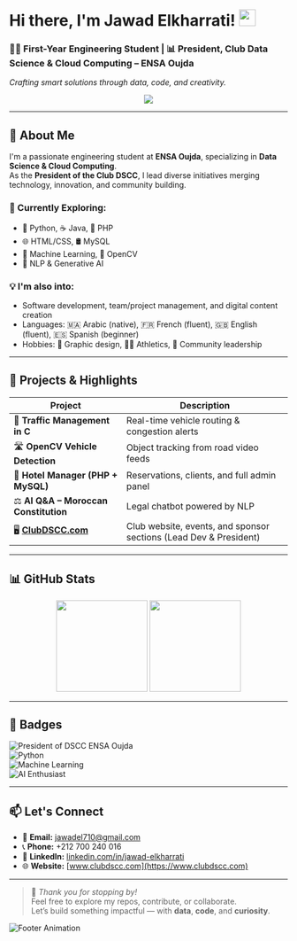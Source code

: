 # Hi there, I'm Jawad Elkharrati! <img src="https://media.giphy.com/media/hvRJCLFzcasrR4ia7z/giphy.gif" width="30"/>

### 👨‍💻 First-Year Engineering Student | 📊 President, Club Data Science & Cloud Computing – ENSA Oujda  
*Crafting smart solutions through data, code, and creativity.*

<p align="center">
  <img src="https://capsule-render.vercel.app/api?type=wave&color=00909c&height=300&section=header&text=Jawad%20Elkharrati&fontSize=36&fontColor=ffffff&desc=President%20of%20Club%20DSCC%20-%20ENSA%20Oujda&descSize=20&descAlign=center&descAlignY=70"/>
</p>


---

## 🚀 About Me

I'm a passionate engineering student at **ENSA Oujda**, specializing in **Data Science & Cloud Computing**.  
As the **President of the Club DSCC**, I lead diverse initiatives merging technology, innovation, and community building.

### 🔧 Currently Exploring:
- 🐍 Python, ☕ Java, 🐘 PHP  
- 🌐 HTML/CSS, 🛢 MySQL  
- 🤖 Machine Learning, 📸 OpenCV  
- 🧠 NLP & Generative AI  

### 💡 I'm also into:
- Software development, team/project management, and digital content creation  
- Languages: 🇲🇦 Arabic (native), 🇫🇷 French (fluent), 🇬🇧 English (fluent), 🇪🇸 Spanish (beginner)  
- Hobbies: 🎨 Graphic design, 🏃‍♂️ Athletics, 👥 Community leadership

---

## 🧠 Projects & Highlights

| Project | Description |
|--------|-------------|
| 🚦 **Traffic Management in C** | Real-time vehicle routing & congestion alerts |
| 🛣 **OpenCV Vehicle Detection** | Object tracking from road video feeds |
| 🏨 **Hotel Manager (PHP + MySQL)** | Reservations, clients, and full admin panel |
| ⚖️ **AI Q&A – Moroccan Constitution** | Legal chatbot powered by NLP |
| 🖥️ **[ClubDSCC.com](https://www.clubdscc.com)** | Club website, events, and sponsor sections (Lead Dev & President) |

---

## 📊 GitHub Stats

<p align="center">
  <img src="https://github-readme-stats.vercel.app/api?username=jawad-elkharrati&show_icons=true&theme=radical" height="165">
  <img src="https://github-readme-stats.vercel.app/api/top-langs/?username=jawad-elkharrati&layout=compact&theme=radical" height="165">
</p>

---

## 🏅 Badges

![President of DSCC ENSA Oujda](https://img.shields.io/badge/Club%20DSCC-President-00b894?style=for-the-badge&logo=data:image/png;base64,iVBORw0KGgo=...)  
![Python](https://img.shields.io/badge/Python-Expert-informational?style=flat&logo=python&logoColor=white&color=3776AB)  
![Machine Learning](https://img.shields.io/badge/Machine%20Learning-Active-orange?style=flat&logo=tensorflow)  
![AI Enthusiast](https://img.shields.io/badge/AI-NLP%20%26%20Vision-0a9396?style=flat&logo=OpenAI)

---

## 📫 Let's Connect

- 📧 **Email:** [jawadel710@gmail.com](mailto:jawadel710@gmail.com)  
- 📞 **Phone:** +212 700 240 016  
- 💼 **LinkedIn:** [linkedin.com/in/jawad-elkharrati](https://www.linkedin.com/in/jawad-elkharrati/)  
- 🌐 **Website:** [www.clubdscc.com](https://www.clubdscc.com)

---

> 🚀 *Thank you for stopping by!*  
> Feel free to explore my repos, contribute, or collaborate.  
> Let’s build something impactful — with **data**, **code**, and **curiosity**.

![Footer Animation](https://capsule-render.vercel.app/api?type=waving&color=00b894&height=100&section=footer)

